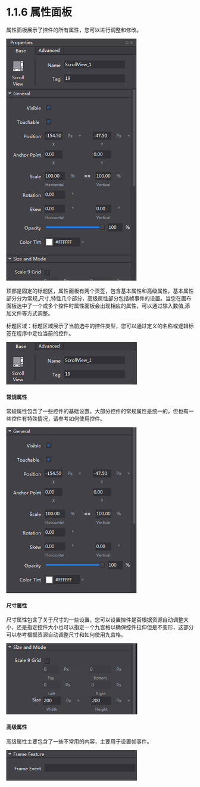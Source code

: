 # 1.1.6 属性面板


属性面板展示了控件的所有属性，您可以进行调整和修改。

![Image](res/image019.png)

顶部是固定的标题区，属性面板有两个页签，包含基本属性和高级属性。基本属性部分分为常规,尺寸,特性几个部分，高级属性部分包括帧事件的设置。当您在画布面板选中了一个或多个控件时属性面板会出现相应的属性，可以通过输入数值,添加文件等方式调整。

标题区域：标题区域展示了当前选中的控件类型，您可以通过定义的名称或逻辑标签在程序中定位当前的控件。

![Image](res/image020.png)

#### 常规属性

常规属性包含了一些控件的基础设置，大部分控件的常规属性是统一的，但也有一些控件有特殊情况，请参考如何使用控件。

![Image](res/image021.png)

#### 尺寸属性

尺寸属性包含了关于尺寸的一些设置，您可以设置控件是否根据资源自动调整大小，还是指定控件大小也可以指定一个九宫格以确保控件拉伸但是不变形，这部分可以参考根据资源自动调整尺寸和如何使用九宫格。

![Image](res/image022.png)

#### 高级属性

高级属性主要包含了一些不常用的内容，主要用于设置帧事件。

![Image](res/image023.png)